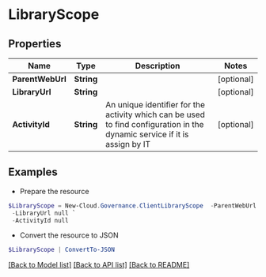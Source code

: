 # LibraryScope
## Properties

Name | Type | Description | Notes
------------ | ------------- | ------------- | -------------
**ParentWebUrl** | **String** |  | [optional] 
**LibraryUrl** | **String** |  | [optional] 
**ActivityId** | **String** | An unique identifier for the activity which can be used to find configuration in the dynamic service if it is assign by IT | [optional] 

## Examples

- Prepare the resource
```powershell
$LibraryScope = New-Cloud.Governance.ClientLibraryScope  -ParentWebUrl null `
 -LibraryUrl null `
 -ActivityId null
```

- Convert the resource to JSON
```powershell
$LibraryScope | ConvertTo-JSON
```

[[Back to Model list]](../README.md#documentation-for-models) [[Back to API list]](../README.md#documentation-for-api-endpoints) [[Back to README]](../README.md)

